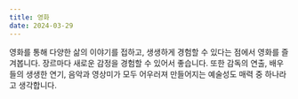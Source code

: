 ```yaml
---
title: 영화
date: 2024-03-29
---
```


영화를 통해 다양한 삶의 이야기를 접하고, 생생하게 경험할 수 있다는 점에서 영화를 즐겨봅니다. 장르마다 새로운 감정을 경험할 수 있어서 좋습니다. 또한 감독의 연출, 배우들의 생생한 연기, 음악과 영상미가 모두 어우러져 만들어지는 예술성도 매력 중 하나라고 생각합니다.